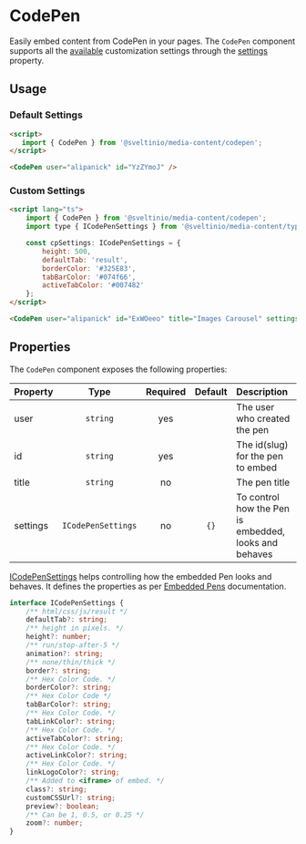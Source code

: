 # CodePen

Easily embed content from CodePen in your pages. The `CodePen` component supports all the [available](https://blog.codepen.io/documentation/embedded-pens/) customization settings through the [settings](#properties) property.

## Usage

### Default Settings

```html
<script>
   import { CodePen } from '@sveltinio/media-content/codepen';
</script>

<CodePen user="alipanick" id="YzZYmoJ" />
```

### Custom Settings

```html
<script lang="ts">
    import { CodePen } from '@sveltinio/media-content/codepen';
    import type { ICodePenSettings } from '@sveltinio/media-content/types';

    const cpSettings: ICodePenSettings = {
        height: 500,
        defaultTab: 'result',
        borderColor: '#325E83',
        tabBarColor: '#074f66',
        activeTabColor: '#007482'
    };
</script>

<CodePen user="alipanick" id="ExWOeeo" title="Images Carousel" settings="{cpSettings}" />
```

## Properties

The `CodePen` component exposes the following properties:

| Property | Type               | Required | Default | Description                                           |
| :------- | :----------------: | :------: | :-----: | :---------------------------------------------------- |
| user     | `string`           |   yes    |         | The user who created the pen                          |
| id       | `string`           |   yes    |         | The id(slug) for the pen to embed                     |
| title    | `string`           |   no     |         | The pen title                                         |
| settings | `ICodePenSettings` |   no     |   `{}`  | To control how the Pen is embedded, looks and behaves |

[ICodePenSettings] helps controlling how the embedded Pen looks and behaves. It defines the properties as per [Embedded Pens] documentation.

```typescript
interface ICodePenSettings {
    /** html/css/js/result */
    defaultTab?: string;
    /** height in pixels. */
    height?: number;
    /** run/stop-after-5 */
    animation?: string;
    /** none/thin/thick */
    border?: string;
    /** Hex Color Code. */
    borderColor?: string;
    /** Hex Color Code */
    tabBarColor?: string;
    /** Hex Color Code. */
    tabLinkColor?: string;
    /** Hex Color Code. */
    activeTabColor?: string;
    /** Hex Color Code. */
    activeLinkColor?: string;
    /** Hex Color Code. */
    linkLogoColor?: string;
    /** Added to <iframe> of embed. */
    class?: string;
    customCSSUrl?: string;
    preview?: boolean;
    /** Can be 1, 0.5, or 0.25 */
    zoom?: number;
}
```

[ICodePenSettings]: https://github.com/sveltinio/components-library/blob/18ede68676db0841baf0a122d20845f9ff3279b6/packages/media-content/src/lib/types.ts#L8-L35
[Embedded Pens]: https://blog.codepen.io/documentation/embedded-pens/
